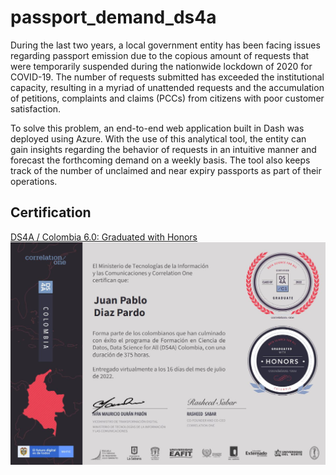 # passport_demand_ds4a
During the last two years, a local government entity has been facing issues regarding passport emission due to the copious amount of requests that were temporarily suspended during the nationwide lockdown of 2020 for COVID-19. The number of requests submitted has exceeded the institutional capacity, resulting in a myriad of unattended requests and the accumulation of petitions, complaints and claims (PCCs) from citizens with poor customer satisfaction. 

To solve this problem, an end-to-end web application built in Dash was deployed using Azure. With the use of this analytical tool, the entity can gain insights regarding the behavior of requests in an intuitive manner and forecast the forthcoming demand on a weekly basis. The tool also keeps track of the number of unclaimed and near expiry passports as part of their operations.

## Certification
[DS4A / Colombia 6.0: Graduated with Honors](https://www.credential.net/e7e3f94a-f40a-4e2f-80bb-c2dca946dd1d#gs.4u952z)
![Alt text](Certification%20DS4A.JPG?raw=true)
